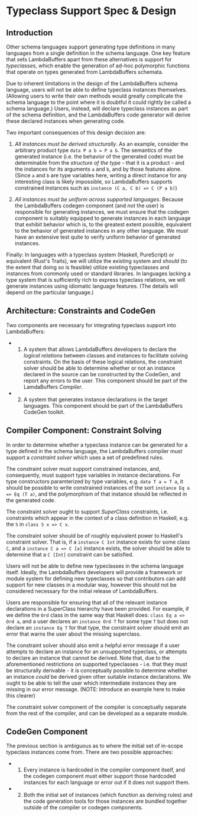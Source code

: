 # Typeclass Support Spec & Design

## Introduction

Other schema languages support generating type definitions in many languages from a single definition in the schema language. One key feature that sets LambdaBuffers apart from these alternatives is support for _typeclasses_, which enable the generation of ad-hoc polymorphic functions that operate on types generated from LambdaBuffers schemata.

Due to inherent limitations in the design of the LambdaBuffers schema language, users will not be able to define typeclass instances themselves. (Allowing users to write their own methods would greatly complicate the schema language to the point where it is doubtful it could rightly be called a schema language.) Users, instead, will declare typeclass instances as part of the schema definition, and the LambdaBuffers code generator will derive these declared instances when generating code.

Two important consequences of this design decision are:

1) _All instances must be derived structurally_. As an example, consider the arbitrary product type `data P a b = P a b`. The semantics of the generated instance (i.e. the behavior of the generated code) must be determinable from the _structure of the type_ - that it is a product - and the instances for its arguments `a` and `b`, and by those features alone. (Since `a` and `b` are type variables here, writing a direct instance for any interesting class is likely impossible, so LambdaBuffers supports constrained instances such as `instance (C a, C b) => C (P a b)`)

2) _All instances must be uniform across supported languages_. Because the LambdaBuffers codegen component (and _not_ the user) is responsible for generating instances, we must ensure that the codegen component is suitably equipped to generate instances in each language that exhibit behavior which is, to the greatest extent possible, equivalent to the behavior of generated instances in any other language. We _must_ have an extensive test quite to verify uniform behavior of generated instances.

Finally: In languages with a typeclass system (Haskell, PureScript) or equivalent (Rust's Traits), we will utilize the existing system and _should_ (to the extent that doing so is feasible) utilize existing typeclasses and instances from commonly used or standard libraries. In languages lacking a type system that is sufficiently rich to express typeclass relations, we will generate instances using idiomatic language features. (The details will depend on the particular language.)

## Architecture: Constraints and CodeGen

Two components are necessary for integrating typeclass support into LambdaBuffers:

- 1) A system that allows LambdaBuffers developers to declare the _logical relations_ between classes and instances to facilitate solving constraints. On the basis of these logical relations, the constraint solver should be able to determine whether or not an instance declared in the source can be constructed by the CodeGen, and report any errors to the user. This component should be part of the LamdaBuffers _Compiler_.
- 2) A system that generates instance declarations in the target languages. This component should be part of the LambdaBuffers CodeGen toolkit.

## Compiler Component: Constraint Solving

In order to determine whether a typeclass instance can be generated for a type defined in the schema language, the LambdaBuffers compiler must support a _constraint solver_ which uses a set of predefined rules.

The constraint solver must support constrained instances, and, consequently, must support type variables in instance declarations. For type constructors paramterized by type variables, e.g. `data T a = T a`, it should be possible to write constrained instances of the sort `instance Eq a => Eq (T a)`, and the polymorphism of that instance should be reflected in the generated code.

The constraint solver ought to support _SuperClass_ constraints, i.e. constraints which appear in the context of a class definition in Haskell, e.g. the `S` in `class S x => C x`.

The constraint solver should be of roughly equivalent power to Haskell's constraint solver. That is, if a `instance C Int` instance exists for some class `C`, and a `instance C a => C [a]` instance exists, the solver should be able to determine that a `C [Int]` constraint can be satisfied.

Users will not be able to define new typeclasses in the schema language itself. Ideally, the LambdaBuffers developers will provide a framework or module system for defining new typeclasses so that contributors can add support for new classes in a modular way, however this should not be considered necessary for the initial release of LambdaBuffers.

Users are responsible for ensuring that all of the relevant instance declarations in a SuperClass hierarchy have been provided. For example, if we define the `Ord` class in the same way that Haskell does: `class Eq a => Ord a`, and a user declares an `instance Ord T` for some type `T` but does not declare an `instance Eq T` for that type, the constraint solver should emit an error that warns the user about the missing superclass.

The constraint solver should also emit a helpful error message if a user attempts to declare an instance for an unsupported typeclass, or attempts to declare an instance that cannot be derived. Note that, due to the aforementioned restrictions on supported typeclasses - i.e. that they must be structurally derivable - it is conceptually possible to determine whether an instance _could_ be derived given other suitable instance declarations. We ought to be able to tell the user which intermediate instances they are missing in our error message. (NOTE: Introduce an example here to make this clearer)

The constraint solver component of the compiler is conceptually separate from the rest of the compiler, and can be developed as a separate module.

## CodeGen Component

The previous section is ambiguous as to where the initial set of in-scope typeclass instances come from. There are two possible approaches:

- 1) Every instance is hardcoded in the compiler component itself, and the codegen component must either support those hardcoded instances for each language or error out if it does not support them.

- 2) Both the initial set of instances (which function as deriving rules) and the code generation tools for those instances are bundled together outside of the compiler or codegen components.

